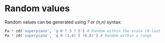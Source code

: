 # Random values

Random values can be generated using *?* or *(n,n)* syntax:

```python
Pa * zd('superpiano', 'q 0 ? 3 ? 5') # Random within the scale (0-last scale degree)
Pa * zd('superpiano', 'q 0 (1,4) 5 (6,8)') # Random within a range
```